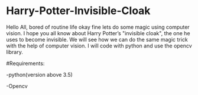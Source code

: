 # Harry-Potter-Invisible-Cloak
Hello All, bored of routine life okay fine lets do some magic using computer vision. 
I hope you all know about Harry Potter’s "invisible cloak", 
the one he uses to become invisible. We will see how we can
do the same magic trick with the help of computer vision. 
I will code with python and use the opencv library.


#Requirements:


-python(version above 3.5)

-Opencv
